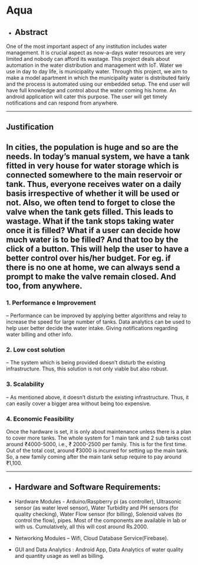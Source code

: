 # Aqua


- ## Abstract

One of the most important aspect of any institution includes water management. It is crucial aspect as now-a-days
water resources are very limited and nobody can afford its wastage. This project deals about automation in the water
distribution and management with IoT. Water we use in day to day life, is municipality water. Through this project,
we aim to make a model apartment in which the municipality water is distributed fairly and the process is automated
using our embedded setup. The end user will have full knowledge and control about the water coming his home. An
android application will cater this purpose. The user will get timely notifications and can respond from anywhere.

---
## Justification

In cities, the population is huge and so are the needs. In today’s manual system, we have a tank fitted in very house
for water storage which is connected somewhere to the main reservoir or tank. Thus, everyone receives water on a
daily basis irrespective of whether it will be used or not. Also, we often tend to forget to close the valve when the
tank gets filled. This leads to wastage. What if the tank stops taking water once it is filled? What if a user can decide
how much water is to be filled? And that too by the click of a button. This will help the user to have a better control
over his/her budget. For eg. if there is no one at home, we can always send a prompt to make the valve remain
closed. And too, from anywhere. 
---

### 1. Performance e Improvement

– Performance can be improved by applying better algorithms and relay to increase the
speed for large number of tanks. Data analytics can be used to help user better decide the water intake. Giving
notifications regarding water billing and other info.

### 2. Low cost solution

– The system which is being provided doesn’t disturb the existing infrastructure. Thus, this
solution is not only viable but also robust. 

### 3. Scalability

– As mentioned above, it doesn’t disturb the existing infrastructure. Thus, it can easily cover a bigger
area without being too expensive.

### 4. Economic Feasibility

Once the hardware is set, it is only about maintenance unless there is a plan to cover more
tanks. The whole system for 1 main tank and 2 sub tanks cost around ₹4000-5000, i.e., ₹ 2000-2500 per family.
This is for the first time. Out of the total cost, around ₹3000 is incurred for setting up the main tank. So, a new
family coming after the main tank setup require to pay around ₹1,100. 

---
- ## Hardware and Software Requirements:

- Hardware Modules - Arduino/Raspberry pi (as controller), Ultrasonic sensor (as water
level sensor), Water Turbidity and PH sensors (for quality checking), Water Flow sensor
(for billing), Solenoid valves (to control the flow), pipes. Most of the components are
available in lab or with us. Cumulatively, all this will cost around Rs.2000.

- Networking Modules – Wifi, Cloud Database Service(Firebase).

- GUI and Data Analytics : Android App, Data Analytics of water quality and quantity
usage as well as billing. 

